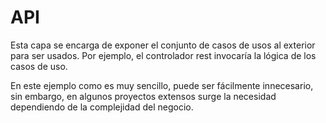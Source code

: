 # API

Esta capa se encarga de exponer el conjunto de casos de usos al exterior para ser usados. Por ejemplo, el controlador rest invocaría la lógica de los casos de uso.


En este ejemplo como es muy sencillo, puede ser fácilmente innecesario, sin embargo, en algunos proyectos extensos surge la necesidad dependiendo de la complejidad del negocio.

